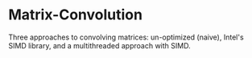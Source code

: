 # Matrix-Convolution
Three approaches to convolving matrices: un-optimized (naive), Intel's SIMD library, and a multithreaded approach with SIMD.
